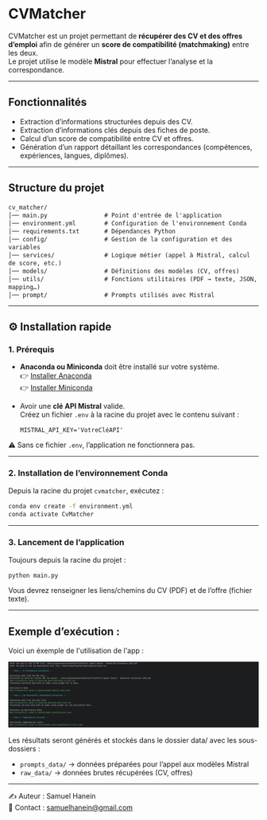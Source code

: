 # CVMatcher

CVMatcher est un projet permettant de **récupérer des CV et des offres d’emploi** afin de générer un **score de compatibilité (matchmaking)** entre les deux.  
Le projet utilise le modèle **Mistral** pour effectuer l’analyse et la correspondance.

---

## Fonctionnalités
- Extraction d’informations structurées depuis des CV.
- Extraction d’informations clés depuis des fiches de poste.
- Calcul d’un score de compatibilité entre CV et offres.
- Génération d’un rapport détaillant les correspondances (compétences, expériences, langues, diplômes).

---

## Structure du projet
```
cv_matcher/
│── main.py                # Point d'entrée de l'application
│── environment.yml        # Configuration de l'environnement Conda
│── requirements.txt       # Dépendances Python
│── config/                # Gestion de la configuration et des variables
│── services/              # Logique métier (appel à Mistral, calcul de score, etc.)
│── models/                # Définitions des modèles (CV, offres)
│── utils/                 # Fonctions utilitaires (PDF → texte, JSON, mapping…)
│── prompt/                # Prompts utilisés avec Mistral
```

---

## ⚙️ Installation rapide

### 1. Prérequis
- **Anaconda ou Miniconda** doit être installé sur votre système.  
  👉 [Installer Anaconda](https://www.anaconda.com/download)  
  👉 [Installer Miniconda](https://docs.conda.io/en/latest/miniconda.html)

- Avoir une **clé API Mistral** valide.  
  Créez un fichier `.env` à la racine du projet avec le contenu suivant :

  ```env
  MISTRAL_API_KEY='VotreCléAPI'
  ```

⚠️ Sans ce fichier `.env`, l’application ne fonctionnera pas.

---

### 2. Installation de l’environnement Conda

Depuis la racine du projet `cvmatcher`, exécutez :

```bash
conda env create -f environment.yml
conda activate CvMatcher
```

---

### 3. Lancement de l’application

Toujours depuis la racine du projet :

```bash
python main.py
```
Vous devrez renseigner les liens/chemins du CV (PDF) et de l’offre (fichier texte).

---

## Exemple d’exécution :

Voici un éxemple de l'utilisation de l'app :

<img src="./exemple_capture_cv_matcher.png" alt="Screenshot">

Les résultats seront générés et stockés dans le dossier data/ avec les sous-dossiers :
- `prompts_data/` → données préparées pour l’appel aux modèles Mistral 
- `raw_data/` → données brutes récupérées (CV, offres)

---

✍️ Auteur : Samuel Hanein  
📧 Contact : samuelhanein@gmail.com
